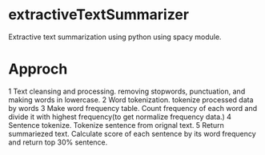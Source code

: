# extractiveTextSummarizer
Extractive text summarization using python using spacy module.
# Approch
  1 Text cleansing and processing.
    removing stopwords, punctuation, and making words in lowercase.
  2 Word tokenization. 
    tokenize processed data by words
  3 Make word frequency table.
    Count frequency of each word and divide it with highest frequency(to get normalize frequency data.)
  4 Sentence tokenize.
    Tokenize sentence from orignal text.
  5 Return summariezed text.
    Calculate score of each sentence by its word frequency and return top 30% sentence.
    
